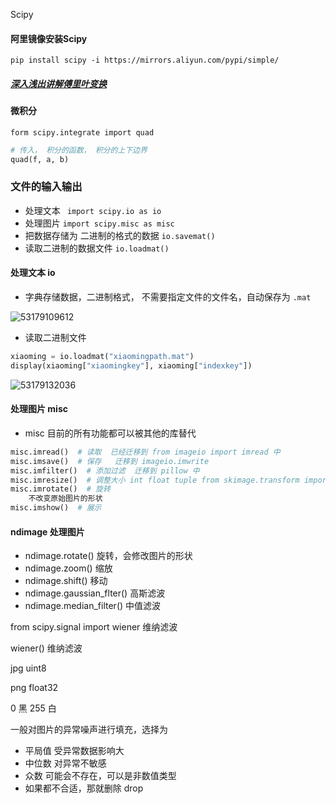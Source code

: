 Scipy



#### 阿里镜像安装Scipy

`pip install scipy -i https://mirrors.aliyun.com/pypi/simple/`



##### [深入浅出讲解傅里叶变换](https://www.cnblogs.com/h2zZhou/p/8405717.html)



#### 微积分

`form scipy.integrate import quad`

```python
# 传入， 积分的函数， 积分的上下边界
quad(f, a, b)
```



### 文件的输入输出

-  处理文本 ` import scipy.io as io`
-  处理图片  `import scipy.misc as misc`
-  把数据存储为 二进制的格式的数据 `io.savemat()`
-  读取二进制的数据文件  `io.loadmat()`



#### 处理文本 io

-   字典存储数据，二进制格式， 不需要指定文件的文件名，自动保存为 `.mat`

![53179109612](assets/1531791096128.png)

-   读取二进制文件

```python
xiaoming = io.loadmat("xiaomingpath.mat")
display(xiaoming["xiaomingkey"], xiaoming["indexkey"])
```

![53179132036](assets/1531791320360.png)



#### 处理图片 misc

-   misc 目前的所有功能都可以被其他的库替代

```python
misc.imread()  # 读取  已经迁移到 from imageio import imread 中
misc.imsave()  # 保存   迁移到 imageio.imwrite
misc.imfilter()  # 添加过滤  迁移到 pillow 中
misc.imresize()  # 调整大小 int float tuple from skimage.transform import resize
misc.imrotate()  # 旋转
    不改变原始图片的形状
misc.imshow()  # 展示
```



#### ndimage 处理图片

-   ndimage.rotate()  旋转，会修改图片的形状
-   ndimage.zoom()  缩放
-   ndimage.shift()  移动
-   ndimage.gaussian_flter()  高斯滤波
-   ndimage.median_filter()  中值滤波



from scipy.signal import wiener   维纳滤波

wiener()  维纳滤波



jpg  uint8

png  float32

0 黑  255 白



一般对图片的异常噪声进行填充，选择为

-   平局值    受异常数据影响大
-   中位数   对异常不敏感
-   众数   可能会不存在，可以是非数值类型
-   如果都不合适，那就删除 drop




